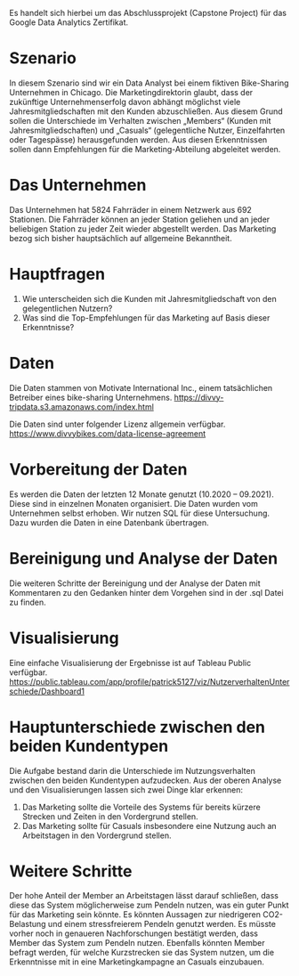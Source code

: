 Es handelt sich hierbei um das Abschlussprojekt (Capstone Project) für das Google Data Analytics Zertifikat. 

# Szenario
In diesem Szenario sind wir ein Data Analyst bei einem fiktiven Bike-Sharing Unternehmen in Chicago. Die Marketingdirektorin glaubt, dass der zukünftige Unternehmenserfolg davon abhängt möglichst viele Jahresmitgliedschaften mit den Kunden abzuschließen. Aus diesem Grund sollen die Unterschiede im Verhalten zwischen „Members“ (Kunden mit Jahresmitgliedschaften) und „Casuals“ (gelegentliche Nutzer, Einzelfahrten oder Tagespässe) herausgefunden werden. Aus diesen Erkenntnissen sollen dann Empfehlungen für die Marketing-Abteilung abgeleitet werden. 

# Das Unternehmen
Das Unternehmen hat 5824 Fahrräder in einem Netzwerk aus 692 Stationen. Die Fahrräder können an jeder Station geliehen und an jeder beliebigen Station zu jeder Zeit wieder abgestellt werden. Das Marketing bezog sich bisher hauptsächlich auf allgemeine Bekanntheit. 

# Hauptfragen
1. Wie unterscheiden sich die Kunden mit Jahresmitgliedschaft von den gelegentlichen Nutzern?
2. Was sind die Top-Empfehlungen für das Marketing auf Basis dieser Erkenntnisse? 

# Daten
Die Daten stammen von Motivate International Inc., einem tatsächlichen Betreiber eines bike-sharing Unternehmens. https://divvy-tripdata.s3.amazonaws.com/index.html 

Die Daten sind unter folgender Lizenz allgemein verfügbar. https://www.divvybikes.com/data-license-agreement 

# Vorbereitung der Daten
Es werden die Daten der letzten 12 Monate genutzt (10.2020 – 09.2021). Diese sind in einzelnen Monaten organisiert. Die Daten wurden vom Unternehmen selbst erhoben. 
Wir nutzen SQL für diese Untersuchung. Dazu wurden die Daten in eine Datenbank übertragen. 

# Bereinigung und Analyse der Daten
Die weiteren Schritte der Bereinigung und der Analyse der Daten mit Kommentaren zu den Gedanken hinter dem Vorgehen sind in der .sql Datei zu finden. 

# Visualisierung 
Eine einfache Visualisierung der Ergebnisse ist auf Tableau Public verfügbar. 
https://public.tableau.com/app/profile/patrick5127/viz/NutzerverhaltenUnterschiede/Dashboard1 

# Hauptunterschiede zwischen den beiden Kundentypen
Die Aufgabe bestand darin die Unterschiede im Nutzungsverhalten zwischen den beiden Kundentypen aufzudecken. Aus der oberen Analyse und den Visualisierungen lassen sich zwei Dinge klar erkennen: 
1. Das Marketing sollte die Vorteile des Systems für bereits kürzere Strecken und Zeiten in den Vordergrund stellen.
2. Das Marketing sollte für Casuals insbesondere eine Nutzung auch an Arbeitstagen in den Vordergrund stellen. 

# Weitere Schritte 
Der hohe Anteil der Member an Arbeitstagen lässt darauf schließen, dass diese das System möglicherweise zum Pendeln nutzen, was ein guter Punkt für das Marketing sein könnte. Es könnten Aussagen zur niedrigeren CO2-Belastung und einem stressfreierem Pendeln genutzt werden. Es müsste vorher noch in genaueren Nachforschungen bestätigt werden, dass Member das System zum Pendeln nutzen.
Ebenfalls könnten Member befragt werden, für welche Kurzstrecken sie das System nutzen, um die Erkenntnisse mit in eine Marketingkampagne an Casuals einzubauen. 
